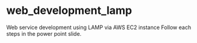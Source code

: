 # web_development_lamp
Web service development using LAMP via AWS EC2 instance
Follow each steps in the power point slide. 
